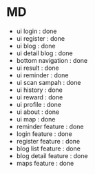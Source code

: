 # MD

- ui login : done
- ui register : done
- ui blog : done
- ui detail blog : done
- bottom navigation : done
- ui result : done
- ui reminder : done
- ui scan sampah : done
- ui history : done
- ui reward : done
- ui profile : done
- ui about : done
- ui map : done
- reminder feature : done
- login feature : done
- register feature : done
- blog list feature : done
- blog detail feature : done
- maps feature : done
